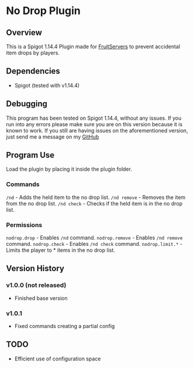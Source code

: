 # No Drop Plugin
## Overview
This is a Spigot 1.14.4 Plugin made for [FruitServers](https://www.fruitservers.net/) to prevent accidental item drops by players.

## Dependencies
* Spigot (tested with v1.14.4)

## Debugging
This program has been tested on Spigot 1.14.4, without any issues. If you run into any errors please make sure you are on this version because it is known to work. If you still are having issues on the aforementioned version, just send me a message on my [GitHub](https://github.com/mattdocherty314)

## Program Use
Load the plugin by placing it inside the plugin folder.
### Commands
`/nd` - Adds the held item to the no drop list.
`/nd remove` - Removes the item from the no drop list.
`/nd check` - Checks if the held item is in the no drop list.
### Permissions
`nodrop.drop` - Enables `/nd` command.
`nodrop.remove` - Enables `/nd remove` command.
`nodrop.check` - Enables `/nd check` command.
`nodrop.limit.*` - Limits the player to * items in the no drop list. 

## Version History
### v1.0.0 (not released)
* Finished base version

### v1.0.1
* Fixed commands creating a partial config

## TODO
* Efficient use of configuration space